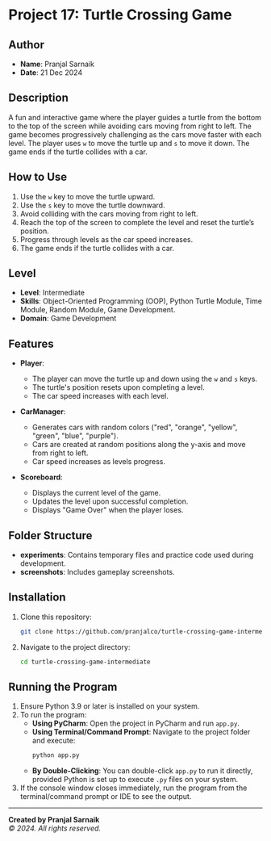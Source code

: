 # Project 17: Turtle Crossing Game

## Author
- **Name**: Pranjal Sarnaik
- **Date**: 21 Dec 2024

## Description
A fun and interactive game where the player guides a turtle from the bottom to the top of the screen while avoiding cars moving from right to left. The game becomes progressively challenging as the cars move faster with each level. The player uses `w` to move the turtle up and `s` to move it down. The game ends if the turtle collides with a car.

## How to Use
1. Use the `w` key to move the turtle upward.
2. Use the `s` key to move the turtle downward.
3. Avoid colliding with the cars moving from right to left.
4. Reach the top of the screen to complete the level and reset the turtle’s position.
5. Progress through levels as the car speed increases.
6. The game ends if the turtle collides with a car.

## Level
- **Level**: Intermediate
- **Skills**: Object-Oriented Programming (OOP), Python Turtle Module, Time Module, Random Module, Game Development.
- **Domain**: Game Development

## Features
- **Player**:  
  - The player can move the turtle up and down using the `w` and `s` keys.
  - The turtle's position resets upon completing a level.
  - The car speed increases with each level.

- **CarManager**:  
  - Generates cars with random colors ("red", "orange", "yellow", "green", "blue", "purple").
  - Cars are created at random positions along the y-axis and move from right to left.
  - Car speed increases as levels progress.

- **Scoreboard**:  
  - Displays the current level of the game.
  - Updates the level upon successful completion.
  - Displays "Game Over" when the player loses.


## Folder Structure
- **experiments**: Contains temporary files and practice code used during development.
- **screenshots**: Includes gameplay screenshots.

## Installation
1. Clone this repository:
   ```bash
   git clone https://github.com/pranjalco/turtle-crossing-game-intermediate.git
   ```

2. Navigate to the project directory:
   ```bash
   cd turtle-crossing-game-intermediate
   ```

## Running the Program
1. Ensure Python 3.9 or later is installed on your system.
2. To run the program:
   - **Using PyCharm**: Open the project in PyCharm and run `app.py`.
   - **Using Terminal/Command Prompt**: Navigate to the project folder and execute:
     ```bash
     python app.py
     ```
   - **By Double-Clicking**: You can double-click `app.py` to run it directly, provided Python is set up to execute `.py` files on your system.
3. If the console window closes immediately, run the program from the terminal/command prompt or IDE to see the output.

---

**Created by Pranjal Sarnaik**  
*© 2024. All rights reserved.*